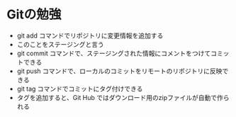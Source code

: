 ﻿# Gitの勉強
- git add コマンドでリポジトリに変更情報を追加する
 - このことをステージングと言う
- git commit コマンドで、ステージングされた情報にコメントをつけてコミットできる
- git push コマンドで、ローカルのコミットをリモートのリポジトリに反映できる
- git tag コマンドでコミットにタグ付けできる
 - タグを追加すると、Git Hub ではダウンロード用のzipファイルが自動で作られる